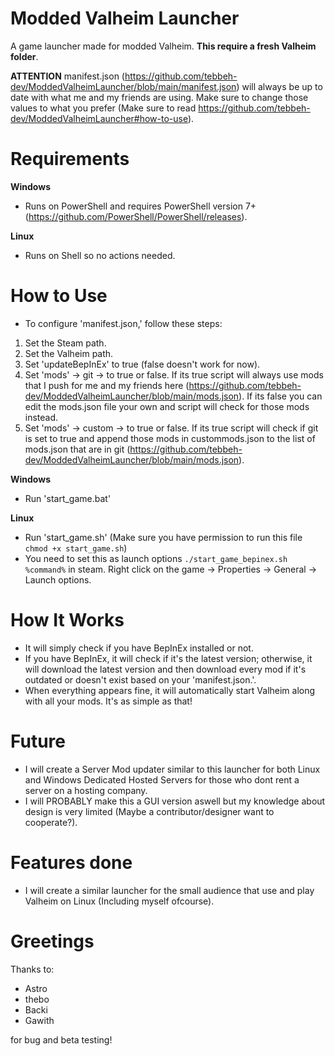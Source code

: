 # Modded Valheim Launcher
A game launcher made for modded Valheim. **This require a fresh Valheim folder**.

**ATTENTION**
manifest.json (https://github.com/tebbeh-dev/ModdedValheimLauncher/blob/main/manifest.json) will always be up to date with what me and my friends are using. Make sure to change those values to what you prefer (Make sure to read https://github.com/tebbeh-dev/ModdedValheimLauncher#how-to-use).

# Requirements
**Windows**
- Runs on PowerShell and requires PowerShell version 7+ (https://github.com/PowerShell/PowerShell/releases).

**Linux**
- Runs on Shell so no actions needed.

# How to Use
- To configure 'manifest.json,' follow these steps:

1. Set the Steam path.
2. Set the Valheim path.
3. Set 'updateBepInEx' to true (false doesn't work for now).
4. Set 'mods' -> git -> to true or false. If its true script will always use mods that I push for me and my friends here (https://github.com/tebbeh-dev/ModdedValheimLauncher/blob/main/mods.json). If its false you can edit the mods.json file your own and script will check for those mods instead.
5. Set 'mods' -> custom -> to true or false. If its true script will check if git is set to true and append those mods in custommods.json to the list of mods.json that are in git (https://github.com/tebbeh-dev/ModdedValheimLauncher/blob/main/mods.json).

**Windows**
- Run 'start_game.bat'

**Linux**
- Run 'start_game.sh' (Make sure you have permission to run this file ``chmod +x start_game.sh``)
- You need to set this as launch options ``./start_game_bepinex.sh %command%`` in steam. Right click on the game -> Properties -> General -> Launch options.

# How It Works
- It will simply check if you have BepInEx installed or not.
- If you have BepInEx, it will check if it's the latest version; otherwise, it will download the latest version and then download every mod if it's outdated or doesn't exist based on your 'manifest.json.'.
- When everything appears fine, it will automatically start Valheim along with all your mods. It's as simple as that!

# Future
- I will create a Server Mod updater similar to this launcher for both Linux and Windows Dedicated Hosted Servers for those who dont rent a server on a hosting company.
- I will PROBABLY make this a GUI version aswell but my knowledge about design is very limited (Maybe a contributor/designer want to cooperate?).

# Features done
- I will create a similar launcher for the small audience that use and play Valheim on Linux (Including myself ofcourse).

# Greetings
Thanks to:
- Astro
- thebo
- Backi
- Gawith

for bug and beta testing!

